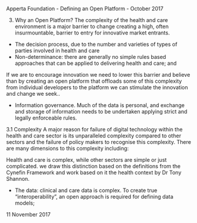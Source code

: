 Apperta Foundation - Defining an Open Platform - October 2017

3. Why an Open Platform?
The complexity of the health and
care environment is a major barrier
to change creating a high, often
insurmountable, barrier to entry
for innovative market entrants.

* The decision process, due to the
number and varieties of types of
parties involved in health and care
* Non-determinance: there are
generally no simple rules based
approaches that can be applied to
delivering health and care; and

If we are to encourage innovation
we need to lower this barrier and
believe than by creating an open
platform that offloads some of this
complexity from individual developers
to the platform we can stimulate the
innovation and change we seek..

* Information governance. Much of
the data is personal, and exchange
and storage of information needs
to be undertaken applying strict
and legally enforceable rules.

3.1 Complexity
A major reason for failure of digital
technology within the health and care
sector is its unparalleled complexity
compared to other sectors and the
failure of policy makers to recognise
this complexity. There are many
dimensions to this complexity including:

Health and care is complex, while other
sectors are simple or just complicated.
we draw this distinction based on
the definitions from the Cynefin
Framework and work based on it the
health context by Dr Tony Shannon.

* The data: clinical and care
data is complex. To create true
“interoperability”, an open approach
is required for defining data models;

11
November 2017

